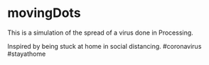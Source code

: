 # movingDots

This is a simulation of the spread of a virus done in Processing.

Inspired by being stuck at home in social distancing. #coronavirus #stayathome

